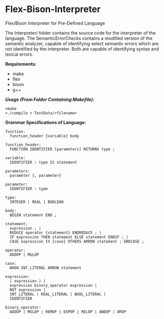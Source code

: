 # Flex-Bison-Interpreter
Flex/Bison Interpreter for Pre-Defined Language

The Interpreter/ folder contains the source code for the interpreter of the language. The SemanticErrorChecks contains a modified version of the semantic analyzer, capable of identifying select semantic errors which are not identified by the interpreter. Both are capable of identifying syntax and lexical errors.  

**Requirements:**
-  make
-  flex
-  bison
-  g++

***Usage (From Folder Containing Makefile):***
```
>make
>./compile < TestData/<filename>
```

**Grammar Specifications of Language:**
```
function:
  function_header {variable} body

function_header:
  FUNCTION IDENTIFIER [parameters] RETURNS type ;

variable:
  IDENTIFIER : type IS statement

parameters:
  parameter {, parameter}

parameter:
  IDENTIFIER : type

type:
  INTEGER | REAL | BOOLEAN

body:
  BEGIN statement END ;

statement:
  expression ; |
  REDUCE operator {statement} ENDREDUCE ; |
  IF expression THEN statement ELSE statement ENDIF ; |
  CASE expression IS {case} OTHERS ARROW statement ; ENDCASE ;

operator:
  ADDOP | MULOP

case:
  WHEN INT_LITERAL ARROW statement

expression:
  ( expression ) |
  expression binary_operator expression |
  NOT expression |
  INT_LITERAL | REAL_LITERAL | BOOL_LITERAL |
  IDENTIFIER

binary_operator: 
  ADDOP | MULOP | REMOP | EXPOP | RELOP | ANDOP | OROP
```
